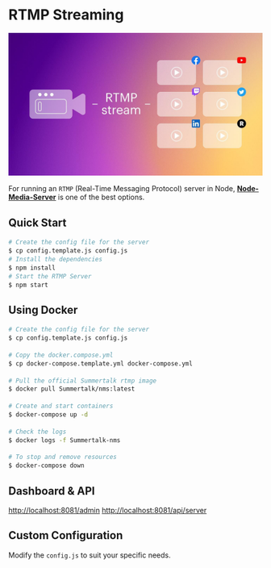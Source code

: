 # RTMP Streaming

![rtmpStreaming](../rtmpStreaming.jpeg)

For running an `RTMP` (Real-Time Messaging Protocol) server in Node, **[Node-Media-Server](https://github.com/illuspas/Node-Media-Server)** is one of the best options.

## Quick Start

```sh
# Create the config file for the server
$ cp config.template.js config.js
# Install the dependencies
$ npm install
# Start the RTMP Server
$ npm start
```

## Using Docker

```sh
# Create the config file for the server
$ cp config.template.js config.js

# Copy the docker.compose.yml
$ cp docker-compose.template.yml docker-compose.yml

# Pull the official Summertalk rtmp image
$ docker pull Summertalk/nms:latest

# Create and start containers
$ docker-compose up -d

# Check the logs
$ docker logs -f Summertalk-nms

# To stop and remove resources
$ docker-compose down
```

## Dashboard & API

[http://localhost:8081/admin](http://localhost:8081/admin)
[http://localhost:8081/api/server](http://localhost:8081/api/server)

## Custom Configuration

Modify the `config.js` to suit your specific needs.
